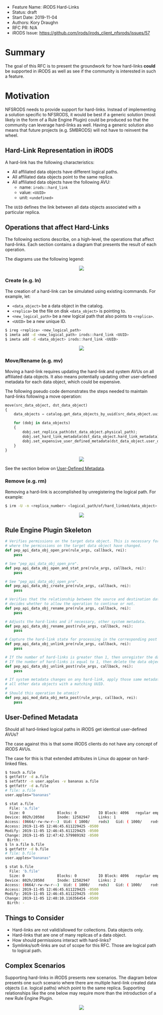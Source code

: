 - Feature Name: iRODS Hard-Links
- Status: draft
- Start Date: 2019-11-04
- Authors: Kory Draughn
- RFC PR: N/A
- iRODS Issue: https://github.com/irods/irods_client_nfsrods/issues/57

# Summary
The goal of this RFC is to present the groundwork for how hard-links **could** be supported in iRODS as well as see if the community is interested in
such a feature.

# Motivation
NFSRODS needs to provide support for hard-links. Instead of implementing a solution specific to NFSRODS, it would be best if a generic solution
(most likely in the form of a Rule Engine Plugin) could be produced so that the community can leverage hard-links as well. Having a generic solution also means
that future projects (e.g. SMBRODS) will not have to reinvent the wheel.

## Hard-Link Representation in iRODS
A hard-link has the following characteristics:
- All affiliated data objects have different logical paths.
- All affiliated data objects point to the same replica.
- All affiliated data objects have the following AVU:
  + name: `irods::hard_link`
  + value: `<UUID>`
  + unit: `<undefined>`

The `UUID` defines the link between all data objects associated with a particular replica.

## Operations that affect Hard-Links
The following sections describe, on a high-level, the operations that affect hard-links. Each section contains a diagram that
presents the result of each operation.

The diagrams use the following legend:
<p align="center">
    <img src="0005_hard_links/irods_hard_links_legend.png" />
</p>

### Create (e.g. ln)
The creation of a hard-link can be simulated using existing icommands. For example, let:
- `<data_object>` be a data object in the catalog.
- `<replica>` be the file on disk `<data_object>` is pointing to.
- `<new_logical_path>` be a new logical path that also points to `<replica>`.
- `<UUID>` be a new unique ID.
```bash
$ ireg <replica> <new_logical_path>
$ imeta add -d <new_logical_path> irods::hard_link <UUID>
$ imeta add -d <data_object> irods::hard_link <UUID>
```
<p align="center">
    <img src="0005_hard_links/irods_hard_links_ln.png" />
</p>

### Move/Rename (e.g. mv)
Moving a hard-link requires updating the hard-link and system AVUs on all affiliated data objects. It also means potentially
updating other user-defined metadata for each data object, which could be expensive. 

The following pseudo code demonstrates the steps needed to maintain hard-links following a move operation:
```python
move(src_data_object, dst_data_object)
{
    data_objects = catalog.get_data_objects_by_uuid(src_data_object.uuid);

    for (dobj in data_objects)
    {
        dobj.set_replica_path(dst_data_object.physical_path);
        dobj.set_hard_link_metadata(dst_data_object.hard_link_metadata);
        dobj.set_expensive_user_defined_metadata(dst_data_object.user_defined_metadata); # Maybe?
    }
}
```
<p align="center">
    <img src="0005_hard_links/irods_hard_links_mv.png" />
</p>

See the section below on [User-Defined Metadata](#user-defined-metadata).

### Remove (e.g. rm)
Removing a hard-link is accomplished by unregistering the logical path. For example:
```bash
$ irm -U -n <replica_number> <logical_path/of/hard_linked/data_object>
```
<p align="center">
    <img src="0005_hard_links/irods_hard_links_rm.png" />
</p>

## Rule Engine Plugin Skeleton
```python
# Verifies permissions on the target data object. This is necessary for situations
# where the permissions on the target data object have changed.
def pep_api_data_obj_open_pre(rule_args, callback, rei):
    pass

# See "pep_api_data_obj_open_pre".
def pep_api_data_obj_open_and_stat_pre(rule_args, callback, rei):
    pass

# See "pep_api_data_obj_open_pre".
def pep_api_data_obj_create_pre(rule_args, callback, rei):
    pass

# Verifies that the relationship between the source and destination data objects and
# decides whether to allow the operation to continue or not.
def pep_api_data_obj_rename_pre(rule_args, callback, rei):
    pass

# Adjusts the hard-links and if necessary, other system metadata.
def pep_api_data_obj_rename_post(rule_args, callback, rei):
    pass

# Capture the hard-link state for processing in the corresponding post PEP.
def pep_api_data_obj_unlink_pre(rule_args, callback, rei):
    pass

# If the number of hard-links is greater than 1, then unregister the data object.
# If the number of hard-links is equal to 1, then delete the data object entirely.
def pep_api_data_obj_unlink_post(rule_args, callback, rei):
    pass

# If system metadata changes on any hard-link, apply those same metadata operations to
# all other data objects with a matching UUID.
#
# Should this operation be atomic?
def pep_api_mod_data_obj_meta_post(rule_args, callback, rei):
    pass
```

## User-Defined Metadata
Should all hard-linked logical paths in iRODS get identical user-defined AVUs?

The case against this is that some iRODS clients do not have any concept of iRODS AVUs.

The case for this is that extended attributes in Linux do appear on hard-linked files.
```bash
$ touch a.file
$ getfattr -d a.file
$ setfattr -n user.apples -v bananas a.file 
$ getfattr -d a.file
# file: a.file
user.apples="bananas"

$ stat a.file 
  File: 'a.file'
  Size: 0               Blocks: 0          IO Block: 4096   regular empty file
Device: 802h/2050d      Inode: 12582947    Links: 1
Access: (0664/-rw-rw-r--)  Uid: ( 1000/    rods)   Gid: ( 1000/    rods)
Access: 2019-11-05 12:46:45.611229425 -0500
Modify: 2019-11-05 12:46:45.611229425 -0500
Change: 2019-11-05 12:47:42.579989192 -0500
 Birth: -
$ ln a.file b.file
$ getfattr -d b.file
# file: b.file
user.apples="bananas"

$ stat b.file 
  File: 'b.file'
  Size: 0               Blocks: 0          IO Block: 4096   regular empty file
Device: 802h/2050d      Inode: 12582947    Links: 2
Access: (0664/-rw-rw-r--)  Uid: ( 1000/    rods)   Gid: ( 1000/    rods)
Access: 2019-11-05 12:46:45.611229425 -0500
Modify: 2019-11-05 12:46:45.611229425 -0500
Change: 2019-11-05 12:48:10.116356454 -0500
 Birth: - 
```

## Things to Consider
- Hard-links are not valid/allowed for collections. Data objects only.
- Hard-links that are one of many replicas of a data object.
- How should permissions interact with hard-links?
- Symlinks/soft-links are out of scope for this RFC. Those are logical path to logical path.

## Complex Scenarios
Supporting hard-links in iRODS presents new scenarios. The diagram below presents one such scenario where there are multiple
hard-link created data objects (i.e. logical paths) which point to the same replica. Supporting relationships like the one below
may require more than the introduction of a new Rule Engine Plugin.
<p align="center">
    <img src="0005_hard_links/irods_hard_links_complex_scenario.png" />
</p>


